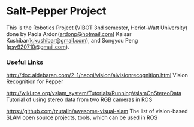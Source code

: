 # Salt-Pepper Project 
This is the Robotics Project (VIBOT 3nd semester, Heriot-Watt University) done by Paola Ardon(ardonp@hotmail.com) Kaisar Kushibar(k.kushibar@gmail.com), and Songyou Peng (psy920710@gmail.com). 

### Useful Links
http://doc.aldebaran.com/2-1/naoqi/vision/alvisionrecognition.html
Vision Recognition for Pepper

http://wiki.ros.org/vslam_system/Tutorials/RunningVslamOnStereoData
Tutorial of using stereo data from two RGB cameras in ROS

https://github.com/tzutalin/awesome-visual-slam
The list of vision-based SLAM open source projects, tools, which can be used in ROS
